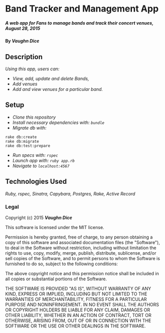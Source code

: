 # Band Tracker and Management App

##### _A web app for Fans to manage bands and track their concert venues, August 28, 2015_

#### By **_Vaughn Dice_**

## Description

_Using this app, users can:_
* _View, add, update and delete Bands,_
* _Add venues_
* _Add and view venues for a particular band._

## Setup

* _Clone this repository_
* _Install necessary dependencies with: `bundle`_
* _Migrate db with:_
```
rake db:create
rake db:migrate
rake db:test:prepare

```
* _Run specs with: `rspec`_
* _Launch app with: `ruby app.rb`_
* _Navigate to `localhost:4567`_

## Technologies Used

_Ruby, rspec, Sinatra, Capybara, Postgres, Rake, Active Record_

### Legal

Copyright (c) 2015 **_Vaughn Dice_**

This software is licensed under the MIT license.

Permission is hereby granted, free of charge, to any person obtaining a copy
of this software and associated documentation files (the "Software"), to deal
in the Software without restriction, including without limitation the rights
to use, copy, modify, merge, publish, distribute, sublicense, and/or sell
copies of the Software, and to permit persons to whom the Software is
furnished to do so, subject to the following conditions:

The above copyright notice and this permission notice shall be included in
all copies or substantial portions of the Software.

THE SOFTWARE IS PROVIDED "AS IS", WITHOUT WARRANTY OF ANY KIND, EXPRESS OR
IMPLIED, INCLUDING BUT NOT LIMITED TO THE WARRANTIES OF MERCHANTABILITY,
FITNESS FOR A PARTICULAR PURPOSE AND NONINFRINGEMENT. IN NO EVENT SHALL THE
AUTHORS OR COPYRIGHT HOLDERS BE LIABLE FOR ANY CLAIM, DAMAGES OR OTHER
LIABILITY, WHETHER IN AN ACTION OF CONTRACT, TORT OR OTHERWISE, ARISING FROM,
OUT OF OR IN CONNECTION WITH THE SOFTWARE OR THE USE OR OTHER DEALINGS IN
THE SOFTWARE.
